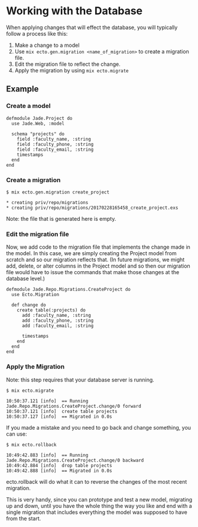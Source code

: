 # Working with the Database

When applying changes that will effect the database, you will typically follow a process like this:

1. Make a change to a model
2. Use `mix ecto.gen.migration <name_of_migration>` to create a migration file.
3. Edit the migration file to reflect the change.
4. Apply the migration by using `mix ecto.migrate`

## Example

### Create a model

```
defmodule Jade.Project do
  use Jade.Web, :model

  schema "projects" do
    field :faculty_name, :string
    field :faculty_phone, :string
    field :faculty_email, :string
    timestamps
  end
end
```

### Create a migration

```
$ mix ecto.gen.migration create_project

* creating priv/repo/migrations
* creating priv/repo/migrations/20170228165458_create_project.exs
```

Note: the file that is generated here is empty.

### Edit the migration file

Now, we add code to the migration file that implements the change made in the model. In this case, we are simply creating
the Project model from scratch and so our migration reflects that. (In future migrations, we might add, delete,
or alter columns in the Project model and so then our migration file would have to issue the commands that make those
changes at the database level.)

```
defmodule Jade.Repo.Migrations.CreateProject do
  use Ecto.Migration

  def change do
    create table(:projects) do
      add :faculty_name, :string
      add :faculty_phone, :string
      add :faculty_email, :string

      timestamps
    end
  end
end
```

### Apply the Migration

Note: this step requires that your database server is running.

```
$ mix ecto.migrate

10:50:37.121 [info]  == Running Jade.Repo.Migrations.CreateProject.change/0 forward
10:50:37.121 [info]  create table projects
10:50:37.127 [info]  == Migrated in 0.0s
```

If you made a mistake and you need to go back and change something, you can use:

```
$ mix ecto.rollback

10:49:42.883 [info]  == Running Jade.Repo.Migrations.CreateProject.change/0 backward
10:49:42.884 [info]  drop table projects
10:49:42.888 [info]  == Migrated in 0.0s
```
ecto.rollback will do what it can to reverse the changes of the most recent migration.

This is very handy, since you can prototype and test a new model, migrating up and down, until you have the whole thing
the way you like and end with a single migration that includes everything the model was supposed to have from the start.

